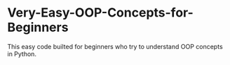 # Very-Easy-OOP-Concepts-for-Beginners

This easy code builted for beginners who try to understand OOP concepts in Python.
